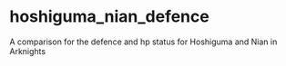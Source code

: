 # hoshiguma_nian_defence
A comparison for the defence and hp status for Hoshiguma and Nian in Arknights
